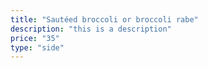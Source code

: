 ```yaml
---
title: "Sautéed broccoli or broccoli rabe"
description: "this is a description"
price: "35"
type: "side"
---
```

